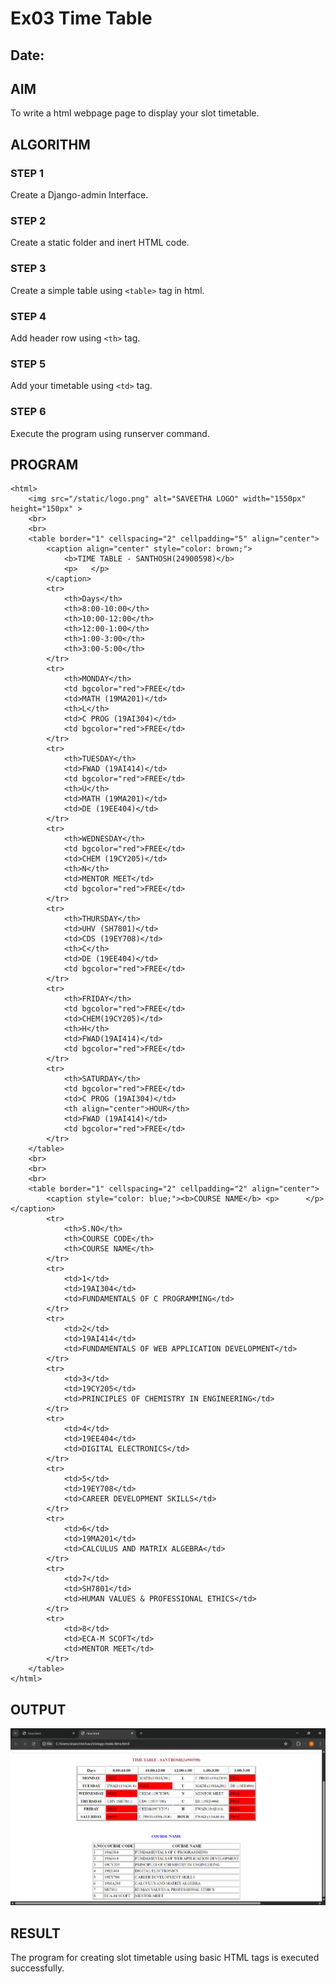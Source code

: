 # Ex03 Time Table
## Date:
## AIM
To write a html webpage page to display your slot timetable.

## ALGORITHM
### STEP 1
Create a Django-admin Interface.

### STEP 2
Create a static folder and inert HTML code.

### STEP 3
Create a simple table using ```<table>``` tag in html.

### STEP 4
Add header row using ```<th>``` tag.

### STEP 5
Add your timetable using ```<td>``` tag.

### STEP 6
Execute the program using runserver command.

## PROGRAM
```
<html>
    <img src="/static/logo.png" alt="SAVEETHA LOGO" width="1550px" height="150px" >
    <br>
    <br>
    <table border="1" cellspacing="2" cellpadding="5" align="center">
        <caption align="center" style="color: brown;">
            <b>TIME TABLE - SANTHOSH(24900598)</b> 
            <p>   </p>
        </caption>
        <tr>
            <th>Days</th>
            <th>8:00-10:00</th>
            <th>10:00-12:00</th>
            <th>12:00-1:00</th>
            <th>1:00-3:00</th>
            <th>3:00-5:00</th>
        </tr>
        <tr>
            <th>MONDAY</th>
            <td bgcolor="red">FREE</td>
            <td>MATH (19MA201)</td>
            <th>L</th>
            <td>C PROG (19AI304)</td>
            <td bgcolor="red">FREE</td>
        </tr>
        <tr>
            <th>TUESDAY</th>
            <td>FWAD (19AI414)</td>
            <td bgcolor="red">FREE</td>
            <th>U</th>
            <td>MATH (19MA201)</td>
            <td>DE (19EE404)</td>
        </tr>
        <tr>
            <th>WEDNESDAY</th>
            <td bgcolor="red">FREE</td>
            <td>CHEM (19CY205)</td>
            <th>N</th>
            <td>MENTOR MEET</td>
            <td bgcolor="red">FREE</td>
        </tr>
        <tr>
            <th>THURSDAY</th>
            <td>UHV (SH7801)</td>
            <td>CDS (19EY708)</td>
            <th>C</th>
            <td>DE (19EE404)</td>
            <td bgcolor="red">FREE</td>
        </tr>
        <tr>
            <th>FRIDAY</th>
            <td bgcolor="red">FREE</td>
            <td>CHEM(19CY205)</td>
            <th>H</th>
            <td>FWAD(19AI414)</td>
            <td bgcolor="red">FREE</td>
        </tr>
        <tr>
            <th>SATURDAY</th>
            <td bgcolor="red">FREE</td>
            <td>C PROG (19AI304)</td>
            <th align="center">HOUR</th>
            <td>FWAD (19AI414)</td>
            <td bgcolor="red">FREE</td>
        </tr>
    </table>
    <br>
    <br>
    <br>
    <table border="1" cellspacing="2" cellpadding="2" align="center">
        <caption style="color: blue;"><b>COURSE NAME</b> <p>      </p></caption>
        <tr>
            <th>S.NO</th>
            <th>COURSE CODE</th>
            <th>COURSE NAME</th>
        </tr>
        <tr>
            <td>1</td>
            <td>19AI304</td>
            <td>FUNDAMENTALS OF C PROGRAMMING</td>
        </tr>
        <tr>
            <td>2</td>
            <td>19AI414</td>
            <td>FUNDAMENTALS OF WEB APPLICATION DEVELOPMENT</td>
        </tr>
        <tr>
            <td>3</td>
            <td>19CY205</td>
            <td>PRINCIPLES OF CHEMISTRY IN ENGINEERING</td>
        </tr>
        <tr>
            <td>4</td>
            <td>19EE404</td>
            <td>DIGITAL ELECTRONICS</td>
        </tr>
        <tr>
            <td>5</td>
            <td>19EY708</td>
            <td>CAREER DEVELOPMENT SKILLS</td>
        </tr>
        <tr>
            <td>6</td>
            <td>19MA201</td>
            <td>CALCULUS AND MATRIX ALGEBRA</td>
        </tr>
        <tr>
            <td>7</td>
            <td>SH7801</td>
            <td>HUMAN VALUES & PROFESSIONAL ETHICS</td>
        </tr>
        <tr>
            <td>8</td>
            <td>ECA-M SCOFT</td>
            <td>MENTOR MEET</td>
        </tr>
    </table>
</html>
```

## OUTPUT
![alt text](<Screenshot 2025-05-24 093650.png>)

## RESULT
The program for creating slot timetable using basic HTML tags is executed successfully.
